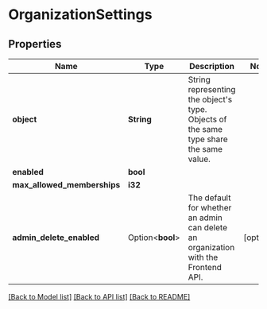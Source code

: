# OrganizationSettings

## Properties

Name | Type | Description | Notes
------------ | ------------- | ------------- | -------------
**object** | **String** | String representing the object's type. Objects of the same type share the same value. | 
**enabled** | **bool** |  | 
**max_allowed_memberships** | **i32** |  | 
**admin_delete_enabled** | Option<**bool**> | The default for whether an admin can delete an organization with the Frontend API. | [optional]

[[Back to Model list]](../README.md#documentation-for-models) [[Back to API list]](../README.md#documentation-for-api-endpoints) [[Back to README]](../README.md)


